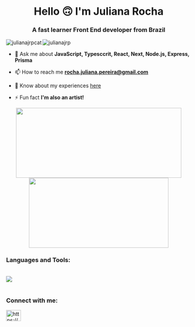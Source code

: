 <h1 align="center">Hello 🙃 I'm Juliana Rocha</h1>
<h3 align="center">A fast learner Front End developer from Brazil</h3>
<p><img align="left" src="https://cdn.discordapp.com/attachments/969030627687018498/1029552990325067826/igninho.gif" alt="julianajrpcat" /></p>

<p align="left"> <img src="https://komarev.com/ghpvc/?username=julianajrp&label=Profile%20views&color=0e75b6&style=flat" alt="julianajrp" /> </p>


- 💬 Ask me about **JavaScript, Typesccrit, React, Next, Node.js, Express, Prisma**

- 📫 How to reach me **rocha.juliana.pereira@gmail.com**

- 📄 Know about my experiences <a href="https://drive.google.com/file/d/1nPVM1ApPdyxCNR7odG-Y-OZifduG5bWY/view?usp=sharing" target="blank">here</a>

- ⚡ Fun fact **I'm also an artist!**

<div align="center" >
  <img width="450em" height="190em" src="https://github-readme-stats.vercel.app/api?username=julianajrp&show_icons=true&count_private=true&theme=tokyonight" />
  <img width="380em" height="190em" src="https://github-readme-stats.vercel.app/api/top-langs/?username=julianajrp&layout=compact&count_private=true&theme=tokyonight" />
</div>

<h3 align="left">Languages and Tools:</h3>

<div style="display: inline_block">
<br/>
    <img src="https://skillicons.dev/icons?i=html,css,javascript,typescript,react,nextjs,tailwind,styledcomponents,figma,vercel,nodejs,express,jest,python,django,postgres,git,bash,prisma,docker" />
</div><br/>
 

<h3 align="left">Connect with me:</h3>
<p align="left">
<a href="https://www.linkedin.com/in/jrpjuliana/" target="blank"><img align="center" src="https://raw.githubusercontent.com/rahuldkjain/github-profile-readme-generator/master/src/images/icons/Social/linked-in-alt.svg" alt="https://www.linkedin.com/in/jrpjuliana/" height="30" width="40" /></a>
</p>



